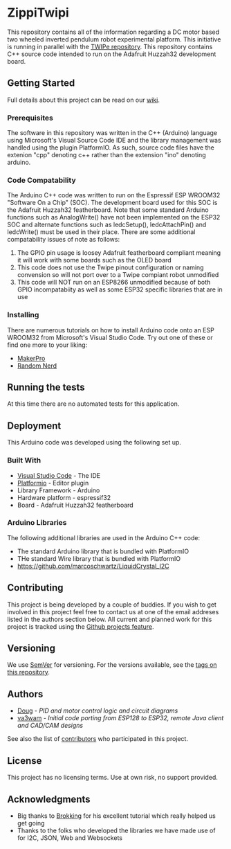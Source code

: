 # ZippiTwipi
This repository contains all of the information regarding a DC motor based two wheeled inverted pendulum robot experimental platform. This initiative is running in parallel with the [TWIPe repository](https://github.com/va3wam/TWIPe/wiki). This repository contains C++ source code intended to run on the Adafruit Huzzah32 development board.  

## Getting Started

Full details about this project can be read on our [wiki](https://github.com/va3wam/ZippiTwipi/wiki). 

### Prerequisites

The software in this repository was written in the C++ (Arduino) language using Microsoft's Visual Source Code IDE and the library management was handled using the plugin PlatformIO. As such, source code files have the extenion "cpp" denoting c++ rather than the extension "ino" denoting arduino.   

### Code Compatability

The Arduino C++ code was written to run on the Espressif ESP WROOM32 "Software On a Chip" (SOC). The development board used for this SOC is the Adafruit Huzzah32 featherboard. Note that some standard Arduino functions such as AnalogWrite() have not been implemented on the ESP32 SOC and alternate functions such as ledcSetup(), ledcAttachPin() and ledcWrite() must be used in their place. There are some additional compatability issues of note as follows:

1. The GPIO pin usage is loosey Adafruit featherboard compliant meaning it will work with some boards such as the OLED board 
2. This code does not use the Twipe pinout configuration or naming convension so will not port over to a Twipe compiant robot unmodified
3. This code will NOT run on an ESP8266 unmodified because of both GPIO incompatabiity as well as some ESP32 specific libraries that are in use 

### Installing

There are numerous tutorials on how to install Arduino code onto an ESP WROOM32 from Microsoft's Visual Studio Code. Try out one of these or find one more to your liking:
* [MakerPro](https://maker.pro/arduino/tutorial/how-to-use-visual-studio-code-for-arduino)
* [Random Nerd](https://randomnerdtutorials.com/vs-code-platformio-ide-esp32-esp8266-arduino/)

## Running the tests

At this time there are no automated tests for this application.

## Deployment

This Arduino code was developed using the following set up.

### Built With

* [Visual Studio Code](https://code.visualstudio.com/) - The IDE
* [Platformio](https://platformio.org/) - Editor plugin
* Library Framework - Arduino
* Hardware platform - espressif32
* Board - Adafruit Huzzah32 featherboard

### Arduino Libraries
The following additional libraries are used in the Arduino C++ code:

* The standard Arduino library that is bundled with PlatformIO
* THe standard Wire library that is bundled with PlatformIO
* https://github.com/marcoschwartz/LiquidCrystal_I2C

## Contributing

This project is being developed by a couple of buddies. If you wish to get involved in this project feel free to contact us at one of the email addreses listed in the authors section below. All current and planned work for this project is tracked using the [Github projects feature](https://github.com/va3wam/ZippiTwipi/projects).

## Versioning

We use [SemVer](http://semver.org/) for versioning. For the versions available, see the [tags on this repository](https://github.com/va3wam/TWIPi/branches/all). 

## Authors

* [Doug](https://github.com/nerdoug) - *PID and motor control logic and circuit diagrams*
* [va3wam](https://github.com/va3wam) - *Initial code porting from ESP128 to ESP32, remote Java client and CAD/CAM designs* 

See also the list of [contributors](https://github.com/va3wam/ZippiTwipi/settings/access) who participated in this project.

## License

This project has no licensing terms. Use at own risk, no support provided. 

## Acknowledgments

* Big thanks to [Brokking](http://www.brokking.net/yabr_main.html) for his excellent tutorial which really helped us get going
* Thanks to the folks who developed the libraries we have made use of for I2C, JSON, Web and Websockets

